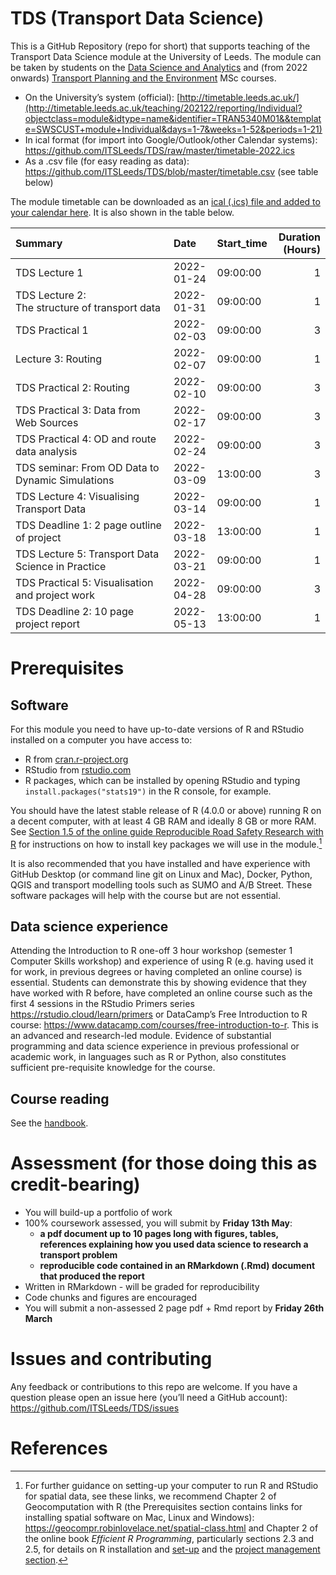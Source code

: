 
<!-- README.md is generated from README.Rmd. Please edit that file -->

# TDS (Transport Data Science)

This is a GitHub Repository (repo for short) that supports teaching of
the Transport Data Science module at the University of Leeds. The module
can be taken by students on the [Data Science and
Analytics](https://courses.leeds.ac.uk/i071/data-science-and-analytics-msc)
and (from 2022 onwards) [Transport Planning and the
Environment](https://courses.leeds.ac.uk/a386/transport-planning-and-the-environment-msc)
MSc courses.

<!-- The module catalogue can be found at [`catalogue.md`](https://github.com/ITSLeeds/TDS/blob/master/catalogue.md). -->
<!-- The computer code accompanying the course can be found in the `code` folders. -->
<!-- To run this code you will need R and Python installed plus various packages and libraries. -->
<!-- The timetable can be found: -->

-   On the University’s system (official):
    [http://timetable.leeds.ac.uk/](http://timetable.leeds.ac.uk/teaching/202122/reporting/Individual?objectclass=module&idtype=name&identifier=TRAN5340M01&&template=SWSCUST+module+Individual&days=1-7&weeks=1-52&periods=1-21)
-   In ical format (for import into Google/Outlook/other Calendar
    systems):
    <https://github.com/ITSLeeds/TDS/raw/master/timetable-2022.ics>
-   As a .csv file (for easy reading as data):
    <https://github.com/ITSLeeds/TDS/blob/master/timetable.csv> (see
    table below)

<!-- See below for the sessions -->

The module timetable can be downloaded as an [ical (.ics) file and added
to your calendar
here](https://teams.microsoft.com/l/team/19%3aRoB5IN0Rdk4rip9Y0bwQ5TyyO0FEeB76ei27wK8XIqM1%40thread.tacv2/conversations?groupId=0ee6f3e6-292e-4139-af39-4399feb06434&tenantId=bdeaeda8-c81d-45ce-863e-5232a535b7cb).
It is also shown in the table below.

| Summary                                           | Date       | Start_time | Duration (Hours) |
|:--------------------------------------------------|:-----------|:-----------|-----------------:|
| TDS Lecture 1                                     | 2022-01-24 | 09:00:00   |                1 |
| TDS Lecture 2: The structure of transport data    | 2022-01-31 | 09:00:00   |                1 |
| TDS Practical 1                                   | 2022-02-03 | 09:00:00   |                3 |
| Lecture 3: Routing                                | 2022-02-07 | 09:00:00   |                1 |
| TDS Practical 2: Routing                          | 2022-02-10 | 09:00:00   |                3 |
| TDS Practical 3: Data from Web Sources            | 2022-02-17 | 09:00:00   |                3 |
| TDS Practical 4: OD and route data analysis       | 2022-02-24 | 09:00:00   |                3 |
| TDS seminar: From OD Data to Dynamic Simulations  | 2022-03-09 | 13:00:00   |                3 |
| TDS Lecture 4: Visualising Transport Data         | 2022-03-14 | 09:00:00   |                1 |
| TDS Deadline 1: 2 page outline of project         | 2022-03-18 | 13:00:00   |                1 |
| TDS Lecture 5: Transport Data Science in Practice | 2022-03-21 | 09:00:00   |                1 |
| TDS Practical 5: Visualisation and project work   | 2022-04-28 | 09:00:00   |                3 |
| TDS Deadline 2: 10 page project report            | 2022-05-13 | 13:00:00   |                1 |

<!-- # References -->
<!-- To access references collected for this course (and contribute more if you want), you can join the 'tds' Zotero group: https://www.zotero.org/groups/956304/tds -->

# Prerequisites

## Software

For this module you need to have up-to-date versions of R and RStudio
installed on a computer you have access to:

-   R from [cran.r-project.org](https://cran.r-project.org/)
-   RStudio from
    [rstudio.com](https://rstudio.com/products/rstudio/download/#download)
-   R packages, which can be installed by opening RStudio and typing
    `install.packages("stats19")` in the R console, for example.

You should have the latest stable release of R (4.0.0 or above) running
R on a decent computer, with at least 4 GB RAM and ideally 8 GB or more
RAM. See [Section 1.5 of the online guide Reproducible Road Safety
Research with
R](https://itsleeds.github.io/rrsrr/introduction.html#installing-r-and-rstudio)
for instructions on how to install key packages we will use in the
module.[^1]

It is also recommended that you have installed and have experience with
GitHub Desktop (or command line git on Linux and Mac), Docker, Python,
QGIS and transport modelling tools such as SUMO and A/B Street. These
software packages will help with the course but are not essential.

## Data science experience

Attending the Introduction to R one-off 3 hour workshop (semester 1
Computer Skills workshop) and experience of using R (e.g. having used it
for work, in previous degrees or having completed an online course) is
essential. Students can demonstrate this by showing evidence that they
have worked with R before, have completed an online course such as the
first 4 sessions in the RStudio Primers series
<https://rstudio.cloud/learn/primers> or DataCamp’s Free Introduction to
R course: <https://www.datacamp.com/courses/free-introduction-to-r>.
This is an advanced and research-led module. Evidence of substantial
programming and data science experience in previous professional or
academic work, in languages such as R or Python, also constitutes
sufficient pre-requisite knowledge for the course.

## Course reading

See the [handbook](handbook-tds.md).

<!-- # Slides and lectures -->
<!-- Slides can be found online: -->
<!-- - See https://itsleeds.github.io/TDS/slides/1-intro.html#1 for the introductory slides, for example -->
<!-- - Videos of the lectures can be found on the University of Leeds' Blackboard system (you must must [register](https://www.leeds.ac.uk/info/101040/applying/86/how_to_apply_for_masters_courses) to courses such as [Data Science and Analytics](https://courses.leeds.ac.uk/i071/data-science-and-analytics-msc) or [Transport Planning and the Environment](https://courses.leeds.ac.uk/a386/transport-planning-and-the-environment-msc) to take the course) -->

# Assessment (for those doing this as credit-bearing)

-   You will build-up a portfolio of work
-   100% coursework assessed, you will submit by **Friday 13th May**:
    -   **a pdf document up to 10 pages long with figures, tables,
        references explaining how you used data science to research a
        transport problem**
    -   **reproducible code contained in an RMarkdown (.Rmd) document
        that produced the report**
-   Written in RMarkdown - will be graded for reproducibility
-   Code chunks and figures are encouraged
-   You will submit a non-assessed 2 page pdf + Rmd report by **Friday
    26th March**

# Issues and contributing

Any feedback or contributions to this repo are welcome. If you have a
question please open an issue here (you’ll need a GitHub account):
<https://github.com/ITSLeeds/TDS/issues>

<!-- # Data -->
<!-- Data for course can be accessed from the repos [Releases](https://github.com/ITSLeeds/TDS/releases) page. -->
<!-- You can, for example, download and unzip the data folder in a local version of the repo (accessed by downloading and unzipp https://github.com/ITSLeeds/TDS/archive/master.zip ) with the following R commands: -->
<!-- If you want to be clever you can use the piggyback package: -->
<!-- ```{r, eval=FALSE, engine='python', echo=FALSE} -->
<!-- import pandas as pd -->
<!-- e = pd.read_csv("/mnt/27bfad9a-3474-4e61-9a43-0156ebc67d67/home/robin/ITSLeeds/TDS/sample-data/everyone.csv") -->
<!-- pd.DataFrame.sort_values(e, "n_coffee") -->
<!-- ``` -->
<!-- # Other projects -->
<!-- - A book on R for Geocomputation: https://github.com/Robinlovelace/geocompr -->
<!-- - A Python package for OSM data analysis: https://github.com/gboeing/osmnx -->
<!-- # Building the website -->
<!-- To publish the slides and other content online, the following commands were used: -->

# References

[^1]:  For further guidance on setting-up your computer to run R and
    RStudio for spatial data, see these links, we recommend Chapter 2 of
    Geocomputation with R (the Prerequisites section contains links for
    installing spatial software on Mac, Linux and Windows):
    <https://geocompr.robinlovelace.net/spatial-class.html> and Chapter
    2 of the online book *Efficient R Programming*, particularly
    sections 2.3 and 2.5, for details on R installation and
    [set-up](https://csgillespie.github.io/efficientR/set-up.html) and
    the [project management
    section](https://csgillespie.github.io/efficientR/set-up.html#project-management).
